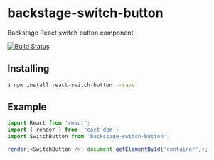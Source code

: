 # backstage-switch-button

Backstage React switch button component

[![Build Status](https://travis-ci.org/backstage-ui/backstage-switch-button.png?branch=master)](https://travis-ci.org/backstage-ui/backstage-switch-button)

## Installing

```bash
$ npm install react-switch-button --save
```

## Example

```js
import React from 'react';
import { render } from 'react-dom';
import SwitchButton from 'backstage-switch-button';

render(<SwitchButton />, document.getElementById('container'));
```
